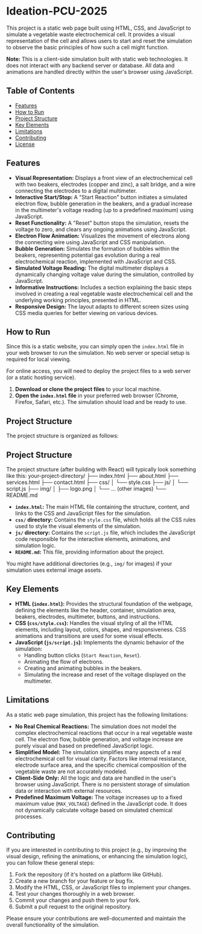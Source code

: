 # Ideation-PCU-2025

This project is a static web page built using HTML, CSS, and JavaScript to simulate a vegetable waste electrochemical cell. It provides a visual representation of the cell and allows users to start and reset the simulation to observe the basic principles of how such a cell might function.

**Note:** This is a client-side simulation built with static web technologies. It does not interact with any backend server or database. All data and animations are handled directly within the user's browser using JavaScript.

## Table of Contents

* [Features](#features)
* [How to Run](#how-to-run)
* [Project Structure](#project-structure)
* [Key Elements](#key-elements)
* [Limitations](#limitations)
* [Contributing](#contributing)
* [License](#license)

## Features

* **Visual Representation:** Displays a front view of an electrochemical cell with two beakers, electrodes (copper and zinc), a salt bridge, and a wire connecting the electrodes to a digital multimeter.
* **Interactive Start/Stop:** A "Start Reaction" button initiates a simulated electron flow, bubble generation in the beakers, and a gradual increase in the multimeter's voltage reading (up to a predefined maximum) using JavaScript.
* **Reset Functionality:** A "Reset" button stops the simulation, resets the voltage to zero, and clears any ongoing animations using JavaScript.
* **Electron Flow Animation:** Visualizes the movement of electrons along the connecting wire using JavaScript and CSS manipulation.
* **Bubble Generation:** Simulates the formation of bubbles within the beakers, representing potential gas evolution during a real electrochemical reaction, implemented with JavaScript and CSS.
* **Simulated Voltage Reading:** The digital multimeter displays a dynamically changing voltage value during the simulation, controlled by JavaScript.
* **Informative Instructions:** Includes a section explaining the basic steps involved in creating a real vegetable waste electrochemical cell and the underlying working principles, presented in HTML.
* **Responsive Design:** The layout adapts to different screen sizes using CSS media queries for better viewing on various devices.

## How to Run

Since this is a static website, you can simply open the `index.html` file in your web browser to run the simulation. No web server or special setup is required for local viewing.

For online access, you will need to deploy the project files to a web server (or a static hosting service).

1.  **Download or clone the project files** to your local machine.
2.  **Open the `index.html` file** in your preferred web browser (Chrome, Firefox, Safari, etc.). The simulation should load and be ready to use.

## Project Structure

The project structure is organized as follows:


## Project Structure

The project structure (after building with React) will typically look something like this:
your-project-directory/
├── index.html
├── about.html
├── services.html
├── contact.html
├── css/
│   └── style.css
├── js/
│   └── script.js
├── img/
│   ├── logo.png
│   └── ... (other images)
└── README.md


* **`index.html`:** The main HTML file containing the structure, content, and links to the CSS and JavaScript files for the simulation.
* **`css/` directory:** Contains the `style.css` file, which holds all the CSS rules used to style the visual elements of the simulation.
* **`js/` directory:** Contains the `script.js` file, which includes the JavaScript code responsible for the interactive elements, animations, and simulation logic.
* **`README.md`:** This file, providing information about the project.

You might have additional directories (e.g., `img/` for images) if your simulation uses external image assets.

## Key Elements

* **HTML (`index.html`):** Provides the structural foundation of the webpage, defining the elements like the header, container, simulation area, beakers, electrodes, multimeter, buttons, and instructions.
* **CSS (`css/style.css`):** Handles the visual styling of all the HTML elements, including layout, colors, shapes, and responsiveness. CSS animations and transitions are used for some visual effects.
* **JavaScript (`js/script.js`):** Implements the dynamic behavior of the simulation:
    * Handling button clicks (`Start Reaction`, `Reset`).
    * Animating the flow of electrons.
    * Creating and animating bubbles in the beakers.
    * Simulating the increase and reset of the voltage displayed on the multimeter.

## Limitations

As a static web page simulation, this project has the following limitations:

* **No Real Chemical Reactions:** The simulation does not model the complex electrochemical reactions that occur in a real vegetable waste cell. The electron flow, bubble generation, and voltage increase are purely visual and based on predefined JavaScript logic.
* **Simplified Model:** The simulation simplifies many aspects of a real electrochemical cell for visual clarity. Factors like internal resistance, electrode surface area, and the specific chemical composition of the vegetable waste are not accurately modeled.
* **Client-Side Only:** All the logic and data are handled in the user's browser using JavaScript. There is no persistent storage of simulation data or interaction with external resources.
* **Predefined Maximum Voltage:** The voltage increases up to a fixed maximum value (`MAX_VOLTAGE`) defined in the JavaScript code. It does not dynamically calculate voltage based on simulated chemical processes.

## Contributing

If you are interested in contributing to this project (e.g., by improving the visual design, refining the animations, or enhancing the simulation logic), you can follow these general steps:

1.  Fork the repository (if it's hosted on a platform like GitHub).
2.  Create a new branch for your feature or bug fix.
3.  Modify the HTML, CSS, or JavaScript files to implement your changes.
4.  Test your changes thoroughly in a web browser.
5.  Commit your changes and push them to your fork.
6.  Submit a pull request to the original repository.

Please ensure your contributions are well-documented and maintain the overall functionality of the simulation.
